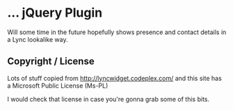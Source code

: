 # ... jQuery Plugin

Will some time in the future hopefully shows presence and contact details in a Lync lookalike way. 

## Copyright / License

Lots of stuff copied from http://lyncwidget.codeplex.com/ and this site has a Microsoft Public License (Ms-PL)

I would check that license in case you're gonna grab some of this bits.